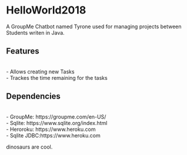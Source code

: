 # HelloWorld2018

A GroupMe Chatbot named Tyrone used for managing projects between Students writen in Java.

<h2>Features</h2>
<br>- Allows creating new Tasks
<br>- Trackes the time remaining for the tasks

<h2>Dependencies</h2>
<br>- GroupMe: https://groupme.com/en-US/
<br>- Sqlite: https://www.sqlite.org/index.html
<br>- Heroroku: https://www.heroku.com
<br>- Sqlite JDBC:https://www.heroku.com

dinosaurs are cool.
